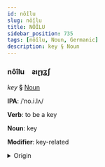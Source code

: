 ```yaml
---
id: nôîlu
slug: nôîlu
title: NÔÎLU
sidebar_position: 735
tags: [nôîlu, Noun, Germanic]
description: key § Noun
---
```


### nôîlu&emsp;<span kind="abugida">ƨıɽɟʓʃ</span>

*key* **§** [Noun](../../tags/Noun)

**IPA**: /ˈno.i.lʌ/

**Verb**: to be a key

**Noun**: key

**Modifier**: key-related

<details>
    <summary>Origin</summary>
    Danish nøgle [ˈnɒ̽jlə]<br/>
    <em>Germanic Language Family</em>
</details>